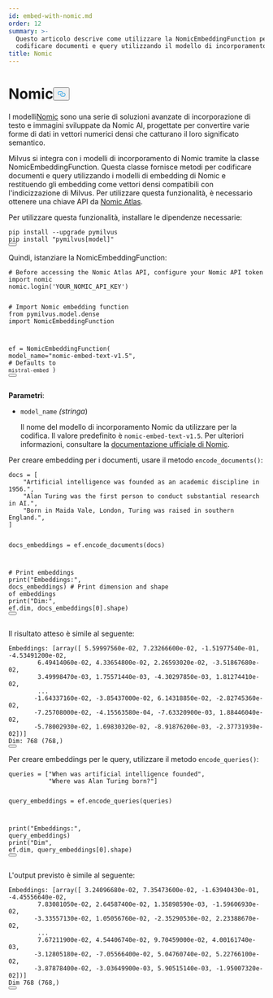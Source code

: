 ```yaml
---
id: embed-with-nomic.md
order: 12
summary: >-
  Questo articolo descrive come utilizzare la NomicEmbeddingFunction per
  codificare documenti e query utilizzando il modello di incorporamento Nomic.
title: Nomic
---
```

<h1 id="Nomic" class="common-anchor-header">Nomic<button data-href="#Nomic" class="anchor-icon" translate="no">
      <svg translate="no"
        aria-hidden="true"
        focusable="false"
        height="20"
        version="1.1"
        viewBox="0 0 16 16"
        width="16"
      >
        <path
          fill="#0092E4"
          fill-rule="evenodd"
          d="M4 9h1v1H4c-1.5 0-3-1.69-3-3.5S2.55 3 4 3h4c1.45 0 3 1.69 3 3.5 0 1.41-.91 2.72-2 3.25V8.59c.58-.45 1-1.27 1-2.09C10 5.22 8.98 4 8 4H4c-.98 0-2 1.22-2 2.5S3 9 4 9zm9-3h-1v1h1c1 0 2 1.22 2 2.5S13.98 12 13 12H9c-.98 0-2-1.22-2-2.5 0-.83.42-1.64 1-2.09V6.25c-1.09.53-2 1.84-2 3.25C6 11.31 7.55 13 9 13h4c1.45 0 3-1.69 3-3.5S14.5 6 13 6z"
        ></path>
      </svg>
    </button></h1><p>I modelli<a href="https://atlas.nomic.ai/">Nomic</a> sono una serie di soluzioni avanzate di incorporazione di testo e immagini sviluppate da Nomic AI, progettate per convertire varie forme di dati in vettori numerici densi che catturano il loro significato semantico.</p>
<p>Milvus si integra con i modelli di incorporamento di Nomic tramite la classe NomicEmbeddingFunction. Questa classe fornisce metodi per codificare documenti e query utilizzando i modelli di embedding di Nomic e restituendo gli embedding come vettori densi compatibili con l'indicizzazione di Milvus. Per utilizzare questa funzionalità, è necessario ottenere una chiave API da <a href="https://atlas.nomic.ai/">Nomic Atlas</a>.</p>
<p>Per utilizzare questa funzionalità, installare le dipendenze necessarie:</p>
<pre><code translate="no" class="language-python">pip install --upgrade pymilvus
pip install <span class="hljs-string">&quot;pymilvus[model]&quot;</span>
<button class="copy-code-btn"></button></code></pre>
<p>Quindi, istanziare la NomicEmbeddingFunction:</p>
<pre><code translate="no" class="language-python"><span class="hljs-comment"># Before accessing the Nomic Atlas API, configure your Nomic API token</span>
<span class="hljs-keyword">import</span> nomic
nomic.login(<span class="hljs-string">&#x27;YOUR_NOMIC_API_KEY&#x27;</span>)

<span class="hljs-comment"># Import Nomic embedding function</span>
<span class="hljs-keyword">from</span> pymilvus.model.dense <span class="hljs-keyword">import</span> NomicEmbeddingFunction

ef = NomicEmbeddingFunction(
    model_name=<span class="hljs-string">&quot;nomic-embed-text-v1.5&quot;</span>, <span class="hljs-comment"># Defaults to `mistral-embed`</span>
)
<button class="copy-code-btn"></button></code></pre>
<p><strong>Parametri</strong>:</p>
<ul>
<li><p><code translate="no">model_name</code> <em>(stringa</em>)</p>
<p>Il nome del modello di incorporamento Nomic da utilizzare per la codifica. Il valore predefinito è <code translate="no">nomic-embed-text-v1.5</code>. Per ulteriori informazioni, consultare la <a href="https://docs.nomic.ai/atlas/models/image-embedding">documentazione ufficiale di Nomic</a>.</p></li>
</ul>
<p>Per creare embedding per i documenti, usare il metodo <code translate="no">encode_documents()</code>:</p>
<pre><code translate="no" class="language-python">docs = [
    <span class="hljs-string">&quot;Artificial intelligence was founded as an academic discipline in 1956.&quot;</span>,
    <span class="hljs-string">&quot;Alan Turing was the first person to conduct substantial research in AI.&quot;</span>,
    <span class="hljs-string">&quot;Born in Maida Vale, London, Turing was raised in southern England.&quot;</span>,
]

docs_embeddings = ef.encode_documents(docs)

<span class="hljs-comment"># Print embeddings</span>
<span class="hljs-built_in">print</span>(<span class="hljs-string">&quot;Embeddings:&quot;</span>, docs_embeddings)
<span class="hljs-comment"># Print dimension and shape of embeddings</span>
<span class="hljs-built_in">print</span>(<span class="hljs-string">&quot;Dim:&quot;</span>, ef.dim, docs_embeddings[<span class="hljs-number">0</span>].shape)
<button class="copy-code-btn"></button></code></pre>
<p>Il risultato atteso è simile al seguente:</p>
<pre><code translate="no" class="language-python">Embeddings: [array([ <span class="hljs-number">5.59997560e-02</span>, <span class="hljs-number">7.23266600e-02</span>, -<span class="hljs-number">1.51977540e-01</span>, -<span class="hljs-number">4.53491200e-02</span>,
        <span class="hljs-number">6.49414060e-02</span>, <span class="hljs-number">4.33654800e-02</span>, <span class="hljs-number">2.26593020e-02</span>, -<span class="hljs-number">3.51867680e-02</span>,
        <span class="hljs-number">3.49998470e-03</span>, <span class="hljs-number">1.75571440e-03</span>, -<span class="hljs-number">4.30297850e-03</span>, <span class="hljs-number">1.81274410e-02</span>,
        ...
       -<span class="hljs-number">1.64337160e-02</span>, -<span class="hljs-number">3.85437000e-02</span>, <span class="hljs-number">6.14318850e-02</span>, -<span class="hljs-number">2.82745360e-02</span>,
       -<span class="hljs-number">7.25708000e-02</span>, -<span class="hljs-number">4.15563580e-04</span>, -<span class="hljs-number">7.63320900e-03</span>, <span class="hljs-number">1.88446040e-02</span>,
       -<span class="hljs-number">5.78002930e-02</span>, <span class="hljs-number">1.69830320e-02</span>, -<span class="hljs-number">8.91876200e-03</span>, -<span class="hljs-number">2.37731930e-02</span>])]
Dim: <span class="hljs-number">768</span> (<span class="hljs-number">768</span>,)
<button class="copy-code-btn"></button></code></pre>
<p>Per creare embeddings per le query, utilizzare il metodo <code translate="no">encode_queries()</code>:</p>
<pre><code translate="no" class="language-python">queries = [<span class="hljs-string">&quot;When was artificial intelligence founded&quot;</span>,
           <span class="hljs-string">&quot;Where was Alan Turing born?&quot;</span>]

query_embeddings = ef.encode_queries(queries)

<span class="hljs-built_in">print</span>(<span class="hljs-string">&quot;Embeddings:&quot;</span>, query_embeddings)
<span class="hljs-built_in">print</span>(<span class="hljs-string">&quot;Dim&quot;</span>, ef.dim, query_embeddings[<span class="hljs-number">0</span>].shape)
<button class="copy-code-btn"></button></code></pre>
<p>L'output previsto è simile al seguente:</p>
<pre><code translate="no" class="language-python">Embeddings: [array([ <span class="hljs-number">3.24096680e-02</span>, <span class="hljs-number">7.35473600e-02</span>, -<span class="hljs-number">1.63940430e-01</span>, -<span class="hljs-number">4.45556640e-02</span>,
        <span class="hljs-number">7.83081050e-02</span>, <span class="hljs-number">2.64587400e-02</span>, <span class="hljs-number">1.35898590e-03</span>, -<span class="hljs-number">1.59606930e-02</span>,
       -<span class="hljs-number">3.33557130e-02</span>, <span class="hljs-number">1.05056760e-02</span>, -<span class="hljs-number">2.35290530e-02</span>, <span class="hljs-number">2.23388670e-02</span>,
        ...
        <span class="hljs-number">7.67211900e-02</span>, <span class="hljs-number">4.54406740e-02</span>, <span class="hljs-number">9.70459000e-02</span>, <span class="hljs-number">4.00161740e-03</span>,
       -<span class="hljs-number">3.12805180e-02</span>, -<span class="hljs-number">7.05566400e-02</span>, <span class="hljs-number">5.04760740e-02</span>, <span class="hljs-number">5.22766100e-02</span>,
       -<span class="hljs-number">3.87878400e-02</span>, -<span class="hljs-number">3.03649900e-03</span>, <span class="hljs-number">5.90515140e-03</span>, -<span class="hljs-number">1.95007320e-02</span>])]
Dim <span class="hljs-number">768</span> (<span class="hljs-number">768</span>,)
<button class="copy-code-btn"></button></code></pre>
